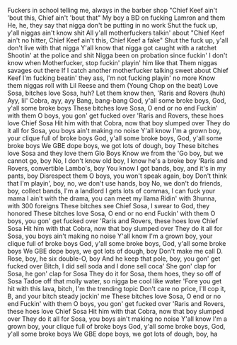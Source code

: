 Fuckers in school telling me, always in the barber shop
"Chief Keef ain't 'bout this, Chief ain't 'bout that"
My boy a BD on fucking Lamron and them
He, he, they say that nigga don't be putting in no work
Shut the fuck up, y'all niggas ain't know shit
All y'all motherfuckers talkin' about
"Chief Keef ain't no hitter, Chief Keef ain't this, Chief Keef a fake"
Shut the fuck up, y'all don't live with that nigga
Y'all know that nigga got caught with a ratchet
Shootin' at the police and shit
Nigga been on probation since fuckin' I don't know when
Motherfucker, stop fuckin' playin' him like that
Them niggas savages out there
If I catch another motherfucker talking sweet about Chief Keef
I'm fucking beatin' they ass, I'm not fucking playin' no more
Know them niggas roll with Lil Reese and them
(Young Chop on the beat)
Love Sosa, bitches love Sosa, huh?
Let them know then, 'Raris and Rovers (huh)
Ayy, lil' Cobra, ayy, ayy
Bang, bang-bang
God, y'all some broke boys, God, y'all some broke boys
These bitches love Sosa, O end or no end
Fuckin' with them O boys, you gon' get fucked over
'Raris and Rovers, these hoes love Chief Sosa
Hit him with that Cobra, now that boy slumped over
They do it all for Sosa, you boys ain't making no noise
Y'all know I'm a grown boy, your clique full of broke boys
God, y'all some broke boys, God, y'all some broke boys
We GBE dope boys, we got lots of dough, boy
These bitches love Sosa and they love them Glo Boys
Know we from the 'Go boy, but we cannot go, boy
No, I don't know old boy, I know he's a broke boy
'Raris and Rovers, convertible Lambo's, boy
You know I got bands, boy, and it's in my pants, boy
Disrespect them O boys, you won't speak again, boy
Don't think that I'm playin', boy, no, we don't use hands, boy
No, we don't do friends, boy, collect bands, I'm a landlord
I gets lots of commas, I can fuck your mama
I ain't with the drama, you can meet my llama
Ridin' with 3hunna, with 300 foreigns
These bitches see Chief Sosa, I swear to God, they honored
These bitches love Sosa, O end or no end
Fuckin' with them O boys, you gon' get fucked over
'Raris and Rovers, these hoes love Chief Sosa
Hit him with that Cobra, now that boy slumped over
They do it all for Sosa, you boys ain't making no noise
Y'all know I'm a grown boy, your clique full of broke boys
God, y'all some broke boys, God, y'all some broke boys
We GBE dope boys, we got lots of dough, boy
Don't make me call D. Rose, boy, he six double-O, boy
And he keep that pole, boy, you gon' get fucked over
Bitch, I did sell soda and I done sell coca'
She gon' clap for Sosa, he gon' clap for Sosa
They do it for Sosa, them hoes, they so off of Sosa
Tadoe off that molly water, so nigga be cool like water
'Fore you get hit with this lava, bitch, I'm the trending topic
Don't care no price, I'll cop it, B, and your bitch steady jockin' me
These bitches love Sosa, O end or no end
Fuckin' with them O boys, you gon' get fucked over
'Raris and Rovers, these hoes love Chief Sosa
Hit him with that Cobra, now that boy slumped over
They do it all for Sosa, you boys ain't making no noise
Y'all know I'm a grown boy, your clique full of broke boys
God, y'all some broke boys, God, y'all some broke boys
We GBE dope boys, we got lots of dough, boy, ha
